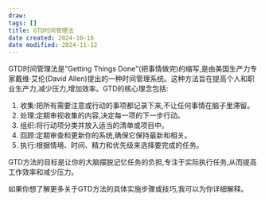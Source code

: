 ```yaml
---
draw:
tags: []
title: GTD时间管理法
date created: 2024-10-16
date modified: 2024-11-12
---
```


GTD时间管理法是"Getting Things Done"(把事情做完)的缩写,是由美国生产力专家戴维·艾伦(David Allen)提出的一种时间管理系统。这种方法旨在提高个人和职业生产力,减少压力,增加效率。GTD的核心理念包括:

1. 收集:把所有需要注意或行动的事项都记录下来,不让任何事情在脑子里滞留。
2. 处理:定期审视收集的内容,决定每一项的下一步行动。
3. 组织:将行动项分类并放入适当的清单或项目中。
4. 回顾:定期审查和更新你的系统,确保它保持最新和相关。
5. 执行:根据情境、时间、精力和优先级来选择要完成的任务。

GTD方法的目标是让你的大脑摆脱记忆任务的负担,专注于实际执行任务,从而提高工作效率和减少压力。

如果你想了解更多关于GTD方法的具体实施步骤或技巧,我可以为你详细解释。
